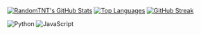 [![RandomTNT's GitHub Stats](https://github-readme-stats.vercel.app/api?username=RandomTNT&show_icons=true&theme=radical)](https://github.com/RandomTNT)
[![Top Languages](https://github-readme-stats.vercel.app/api/top-langs/?username=RandomTNT&layout=compact&theme=radical)](https://github.com/RandomTNT)
[![GitHub Streak](https://github-readme-streak-stats.herokuapp.com/?user=RandomTNT&theme=radical)](https://github.com/RandomTNT)

![Python](https://img.shields.io/badge/Python-3776AB?style=for-the-badge&logo=python&logoColor=white)
![JavaScript](https://img.shields.io/badge/JavaScript-F7DF1E?style=for-the-badge&logo=javascript&logoColor=black)
